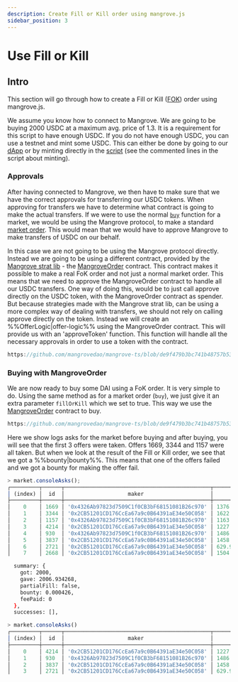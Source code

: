 ```yaml
---
description: Create Fill or Kill order using mangrove.js
sidebar_position: 3
---
```


# Use Fill or Kill

## Intro

This section will go through how to create a Fill or Kill ([FOK](https://www.investopedia.com/terms/f/fok.asp)) order using mangrove.js.

We assume you know how to connect to Mangrove. We are going to be buying 2000 USDC at a maximum avg. price of 1.3. It is a requirement for this script to have enough USDC. If you do not have enough USDC, you can use a testnet and mint some USDC. This can either be done by going to our [dApp](https://testnet.mangrove.exchange/faucet) or by minting directly in the [script](https://github.com/mangrovedao/mangrove-ts/blob/de9f479b3bc741b48757b534345a71b67b0417aa/packages/mangrove.js/examples/how-tos/fill-or-kill.js) (see the commented lines in the script about minting).

### Approvals

After having connected to Mangrove, we then have to make sure that we have the correct approvals for transferring our USDC tokens. When approving for transfers we have to determine what contract is going to make the actual transfers. If we were to use the normal [`buy`](../technical-references/code/classes/Market#-buy) function for a market, we would be using the Mangrove protocol, to make a standard [market order](../../contracts/technical-references/taking-and-making-offers/taker-order/README.md#market-order). This would mean that we would have to approve Mangrove to make transfers of USDC on our behalf.

In this case we are not going to be using the Mangrove protocol directly. Instead we are going to be using a different contract, provided by the [Mangrove strat lib](../../strat-lib/README.md) - the [MangroveOrder](../../strat-lib/technical-references/code/strategies/MangroveOrder) contract. This contract makes it possible to make a real FoK order and not just a normal market order. This means that we need to approve the MangroveOrder contract to handle all our USDC transfers. One way of doing this, would be to just call approve directly on the USDC token, with the MangroveOrder contract as spender. But because strategies made with the Mangrove strat lib, can be using a more complex way of dealing with transfers, we should not rely on calling approve directly on the token. Instead we will create an %%OfferLogic|offer-logic%% using the MangroveOrder contract. This will provide us with an 'approveToken' function. This function will handle all the necessary approvals in order to use a token with the contract.

```js reference
https://github.com/mangrovedao/mangrove-ts/blob/de9f479b3bc741b48757b534345a71b67b0417aa/packages/mangrove.js/examples/how-tos/fill-or-kill.js#L27
```

### Buying with MangroveOrder

We are now ready to buy some DAI using a FoK order. It is very simple to do. Using the same method as for a market order (`buy`), we just give it an extra parameter `fillOrKill` which we set to true. This way we use the [MangroveOrder](../../strat-lib/technical-references/code/strategies/MangroveOrder) contract to buy.

```js reference
https://github.com/mangrovedao/mangrove-ts/blob/de9f479b3bc741b48757b534345a71b67b0417aa/packages/mangrove.js/examples/how-tos/fill-or-kill.js#L29-L37
```

Here we show logs asks for the market before buying and after buying, you will see that the first 3 offers were taken. Offers 1669, 3344 and 1157 were all taken. But when we look at the result of the Fill or Kill order, we see that we got a %%bounty|bounty%%. This means that one of the offers failed and we got a bounty for making the offer fail.

<!-- TODO: add info when we have a decent result, e.g. when the arrays for success and failure aren't empty and the user can actually see what offers failed and what offers succeeded, see this issue https://github.com/mangrovedao/mangrove-ts/issues/862 -->

<!-- TODO: We should have a section where the FoK order fails, do to not being able to complete the order fully. "noPartialFill". After this issue, https://github.com/mangrovedao/mangrove-ts/issues/862, has been fixed, this section can reasonably be added (as we then have better return value). -->

```js title="Asks before Fill or Kill order"
> market.consoleAsks();
┌─────────┬──────┬──────────────────────────────────────────────┬────────────────────┬────────────────────────┐
│ (index) │  id  │                    maker                     │       volume       │         price          │
├─────────┼──────┼──────────────────────────────────────────────┼────────────────────┼────────────────────────┤
│    0    │ 1669 │ '0x4326Ab97823d7509C1f0CB3bF68151081B26c970' │ 1376.6273438550415 │ 1.00346478817687987934 │
│    1    │ 3344 │ '0x2CB51201CD176CcEa67a9c0B64391aE34e50C058' │ 1622.836373407379  │ 1.00346894837019272508 │
│    2    │ 1157 │ '0x4326Ab97823d7509C1f0CB3bF68151081B26c970' │ 1163.3709308116254 │ 1.0034723140155791771  │
│    3    │ 4214 │ '0x2CB51201CD176CcEa67a9c0B64391aE34e50C058' │ 1227.0562038171438 │  1.003482667028260286  │
│    4    │ 930  │ '0x4326Ab97823d7509C1f0CB3bF68151081B26c970' │ 1486.735792592364  │ 1.00348572922872847571 │
│    5    │ 3837 │ '0x2CB51201CD176CcEa67a9c0B64391aE34e50C058' │ 1458.6523528414643 │ 1.00348711133850858816 │
│    6    │ 2721 │ '0x2CB51201CD176CcEa67a9c0B64391aE34e50C058' │ 629.9748527543823  │ 1.00348954285398244855 │
│    7    │ 2668 │ '0x2CB51201CD176CcEa67a9c0B64391aE34e50C058' │ 1504.307740487991  │ 1.00349288205504048327 │
```

```bash title="Result of Fill or Kill order"
  summary: {
    got: 2000,
    gave: 2006.934268,
    partialFill: false,
    bounty: 0.000426,
    feePaid: 0
  },
  successes: [],
```

```js title="Asks after fill or kill order"
> market.consoleAsks()
┌─────────┬──────┬──────────────────────────────────────────────┬────────────────────┬────────────────────────┐
│ (index) │  id  │                    maker                     │       volume       │         price          │
├─────────┼──────┼──────────────────────────────────────────────┼────────────────────┼────────────────────────┤
│    0    │ 4214 │ '0x2CB51201CD176CcEa67a9c0B64391aE34e50C058' │ 1227.0562038171438 │  1.003482667028260286  │
│    1    │ 930  │ '0x4326Ab97823d7509C1f0CB3bF68151081B26c970' │ 1486.735792592364  │ 1.00348572922872847571 │
│    2    │ 3837 │ '0x2CB51201CD176CcEa67a9c0B64391aE34e50C058' │ 1458.6523528414643 │ 1.00348711133850858816 │
│    3    │ 2721 │ '0x2CB51201CD176CcEa67a9c0B64391aE34e50C058' │ 629.9748527543823  │ 1.00348954285398244855 │
```
